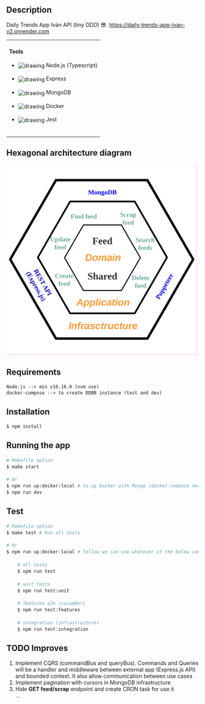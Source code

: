 ## Description

Daily Trends App Iván API (tiny DDD) 😎.
https://daily-trends-app-ivan-v2.onrender.com


<table>
  <tr>
    <td valign="center">
      <h4>Tools</h4>
      <ul list-style-type="none">
        <li>
          <img align="center" src="https://seeklogo.com/images/N/nodejs-logo-FBE122E377-seeklogo.com.png" alt="drawing" width="30"/> Node.js (Typescript)
        </li>
        <br/>
        <li>
          <img align="center" src="https://img.icons8.com/ios7/600/000000/express-js.png" alt="drawing" width="30"/> Express
        </li>
        <br/>
        <li>
          <img align="center" src="https://www.svgviewer.dev/static-svgs/34566/mongodb.svg" alt="drawing" width="30"/> MongoDB
        </li>
        <br/>
        <li>
          <img align="center" src="https://cdn-icons-png.flaticon.com/512/919/919853.png" alt="drawing" width="30"/> Docker
        </li>
        <br/>
        <li>
          <img align="center" src="https://iconape.com/wp-content/png_logo_vector/jest-logo.png" alt="drawing" width="30"/> Jest
        </li>
        <br/>
      </ul>
    </td>
  </tr>
</table>

## Hexagonal architecture diagram

<img src="./docs/img/hex-architecture-diagram.png" width=500/>

## Requirements

```
Node.js --> min v18.16.0 (nvm use)
docker-compose --> to create DDBB instance (test and dev)
```

## Installation

```bash
$ npm install
```

## Running the app

```bash
# Makefile option
$ make start

# Or
$ npm run up:docker:local # to up Docker with Mongo (docker-compose necessary)
$ npm run dev
```


## Test

```bash
# Makefile option
$ make test # Run all tests

# Or
$ npm run up:docker:local # follow we can use whatever of the below commands

    # all tests
    $ npm run test

    # unit tests
    $ npm run test:unit

    # features e2e (cucumber)
    $ npm run test:features

    # integration (infrastructure)
    $ npm run test:integration
```

## TODO Improves

<ol>
  <li>Implement CQRS (commandBus and queryBus). Commands and Queries will be a handler and middleware between external app (Express.js API) and bounded context. It also allow communication between use cases</li>
  <li>Implement pagination with cursors in MongoDB infrastructure</li>
  <li>Hide <b>GET feed/scrap</b> endpoint and create CRON task for use it</li>
  ...
</ol>
